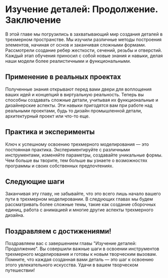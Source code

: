 # Изучение деталей: Продолжение. Заключение

В этой главе мы погрузились в захватывающий мир создания деталей в трехмерном пространстве. Мы изучили различные методы построения элементов, начиная от основ и заканчивая сложными формами. Рассмотрели создание ребер жесткости, сечений, резьбы и отверстий. Каждый этап обучения приносил с собой новые знания и навыки, делая наши модели более реалистичными и функциональными.

## Применение в реальных проектах

Полученные знания открывают перед вами двери для воплощения ваших идей и концепций в виртуальную реальность. Теперь вы способны создавать сложные детали, учитывая их функциональные и дизайнерские аспекты. Эти навыки пригодятся вам при работе над реальными проектами, будь то дизайн промышленной детали, архитектурный проект или что-то еще.

## Практика и эксперименты

Ключ к успешному освоению трехмерного моделирования — это постоянная практика. Экспериментируйте с различными инструментами, изменяйте параметры, создавайте уникальные формы. Чем больше вы творите, тем больше вы узнаете о возможностях программы и своих собственных предпочтениях.

## Следующие шаги

Заканчивая эту главу, не забывайте, что это всего лишь начало вашего пути в трехмерном моделировании. В следующих главах мы будем рассматривать более сложные темы, такие как создание сборочных единиц, работа с анимацией и многие другие аспекты трехмерного дизайна.

## Поздравляем с достижениями!

Поздравляем вас с завершением главы "Изучение деталей: Продолжение". Вы совершили важные шаги в освоении инструментов трехмерного моделирования и готовы к новым творческим вызовам. Помните, что каждая созданная вами деталь — это шаг к освоению этого увлекательного искусства. Удачи в вашем творческом путешествии!
